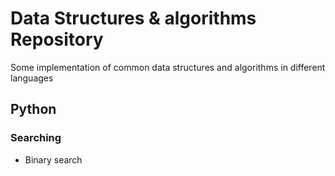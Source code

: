 # Data Structures & algorithms Repository

Some implementation of common data structures and algorithms in different languages

## Python

### Searching

- Binary search
